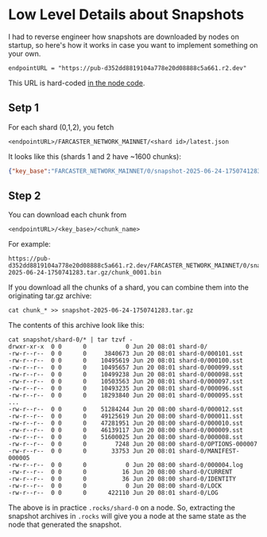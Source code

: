 # Low Level Details about Snapshots

I had to reverse engineer how snapshots are downloaded by nodes on startup,
so here's how it works in case you want to implement something on your
own.

`endpointURL = "https://pub-d352dd8819104a778e20d08888c5a661.r2.dev"`

This URL is hard-coded [in the node code](https://github.com/farcasterxyz/snapchain/blob/f82a7e559711deac60b819c4d92bad1aaca55946/src/storage/db/snapshot.rs#L55).

## Setp 1
For each shard (0,1,2), you fetch

```
<endpointURL>/FARCASTER_NETWORK_MAINNET/<shard id>/latest.json
```

It looks like this (shards 1 and 2 have ~1600 chunks):

```json
{"key_base":"FARCASTER_NETWORK_MAINNET/0/snapshot-2025-06-24-1750741283.tar.gz","chunks":["chunk_0001.bin","chunk_0002.bin","chunk_0003.bin","chunk_0004.bin","chunk_0005.bin","chunk_0006.bin","chunk_0007.bin","chunk_0008.bin","chunk_0009.bin","chunk_0010.bin","chunk_0011.bin","chunk_0012.bin","chunk_0013.bin","chunk_0014.bin","chunk_0015.bin","chunk_0016.bin","chunk_0017.bin","chunk_0018.bin","chunk_0019.bin","chunk_0020.bin","chunk_0021.bin","chunk_0022.bin","chunk_0023.bin","chunk_0024.bin","chunk_0025.bin","chunk_0026.bin","chunk_0027.bin","chunk_0028.bin","chunk_0029.bin","chunk_0030.bin","chunk_0031.bin","chunk_0032.bin","chunk_0033.bin","chunk_0034.bin","chunk_0035.bin","chunk_0036.bin","chunk_0037.bin","chunk_0038.bin","chunk_0039.bin","chunk_0040.bin","chunk_0041.bin","chunk_0042.bin"],"timestamp":1750741283744}
```

## Step 2

You can download each chunk from
```
<endpointURL>/<key_base>/<chunk_name>
```

For example:

```
https://pub-d352dd8819104a778e20d08888c5a661.r2.dev/FARCASTER_NETWORK_MAINNET/0/snapshot-2025-06-24-1750741283.tar.gz/chunk_0001.bin
```

If you download all the chunks of a shard, you can combine them into the originating tar.gz archive:

```
cat chunk_* >> snapshot-2025-06-24-1750741283.tar.gz
```

The contents of this archive look like this:

```
cat snapshot/shard-0/* | tar tzvf -
drwxr-xr-x  0 0      0           0 Jun 20 08:01 shard-0/
-rw-r--r--  0 0      0     3840673 Jun 20 08:01 shard-0/000101.sst
-rw-r--r--  0 0      0    10495619 Jun 20 08:01 shard-0/000100.sst
-rw-r--r--  0 0      0    10495657 Jun 20 08:01 shard-0/000099.sst
-rw-r--r--  0 0      0    10499238 Jun 20 08:01 shard-0/000098.sst
-rw-r--r--  0 0      0    10503563 Jun 20 08:01 shard-0/000097.sst
-rw-r--r--  0 0      0    10493235 Jun 20 08:01 shard-0/000096.sst
-rw-r--r--  0 0      0    18293840 Jun 20 08:01 shard-0/000095.sst
...
-rw-r--r--  0 0      0    51284244 Jun 20 08:00 shard-0/000012.sst
-rw-r--r--  0 0      0    49125619 Jun 20 08:00 shard-0/000011.sst
-rw-r--r--  0 0      0    47281951 Jun 20 08:00 shard-0/000010.sst
-rw-r--r--  0 0      0    46139117 Jun 20 08:00 shard-0/000009.sst
-rw-r--r--  0 0      0    51600025 Jun 20 08:00 shard-0/000008.sst
-rw-r--r--  0 0      0        7248 Jun 20 08:00 shard-0/OPTIONS-000007
-rw-r--r--  0 0      0       33753 Jun 20 08:01 shard-0/MANIFEST-000005
-rw-r--r--  0 0      0           0 Jun 20 08:00 shard-0/000004.log
-rw-r--r--  0 0      0          16 Jun 20 08:00 shard-0/CURRENT
-rw-r--r--  0 0      0          36 Jun 20 08:00 shard-0/IDENTITY
-rw-r--r--  0 0      0           0 Jun 20 08:00 shard-0/LOCK
-rw-r--r--  0 0      0      422110 Jun 20 08:01 shard-0/LOG
```

The above is in practice `.rocks/shard-0` on a node. So, extracting the snapshot archives
in `.rocks` will give you a node at the same state as the node that generated the snapshot.
